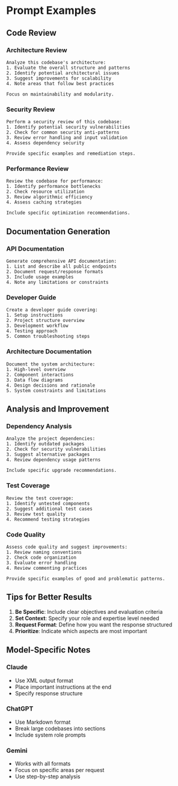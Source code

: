 # Prompt Examples

## Code Review

### Architecture Review
```
Analyze this codebase's architecture:
1. Evaluate the overall structure and patterns
2. Identify potential architectural issues
3. Suggest improvements for scalability
4. Note areas that follow best practices

Focus on maintainability and modularity.
```

### Security Review
```
Perform a security review of this codebase:
1. Identify potential security vulnerabilities
2. Check for common security anti-patterns
3. Review error handling and input validation
4. Assess dependency security

Provide specific examples and remediation steps.
```

### Performance Review
```
Review the codebase for performance:
1. Identify performance bottlenecks
2. Check resource utilization
3. Review algorithmic efficiency
4. Assess caching strategies

Include specific optimization recommendations.
```

## Documentation Generation

### API Documentation
```
Generate comprehensive API documentation:
1. List and describe all public endpoints
2. Document request/response formats
3. Include usage examples
4. Note any limitations or constraints
```

### Developer Guide
```
Create a developer guide covering:
1. Setup instructions
2. Project structure overview
3. Development workflow
4. Testing approach
5. Common troubleshooting steps
```

### Architecture Documentation
```
Document the system architecture:
1. High-level overview
2. Component interactions
3. Data flow diagrams
4. Design decisions and rationale
5. System constraints and limitations
```

## Analysis and Improvement

### Dependency Analysis
```
Analyze the project dependencies:
1. Identify outdated packages
2. Check for security vulnerabilities
3. Suggest alternative packages
4. Review dependency usage patterns

Include specific upgrade recommendations.
```

### Test Coverage
```
Review the test coverage:
1. Identify untested components
2. Suggest additional test cases
3. Review test quality
4. Recommend testing strategies
```

### Code Quality
```
Assess code quality and suggest improvements:
1. Review naming conventions
2. Check code organization
3. Evaluate error handling
4. Review commenting practices

Provide specific examples of good and problematic patterns.
```

## Tips for Better Results

1. **Be Specific**: Include clear objectives and evaluation criteria
2. **Set Context**: Specify your role and expertise level needed
3. **Request Format**: Define how you want the response structured
4. **Prioritize**: Indicate which aspects are most important

## Model-Specific Notes

### Claude
- Use XML output format
- Place important instructions at the end
- Specify response structure

### ChatGPT
- Use Markdown format
- Break large codebases into sections
- Include system role prompts

### Gemini
- Works with all formats
- Focus on specific areas per request
- Use step-by-step analysis
